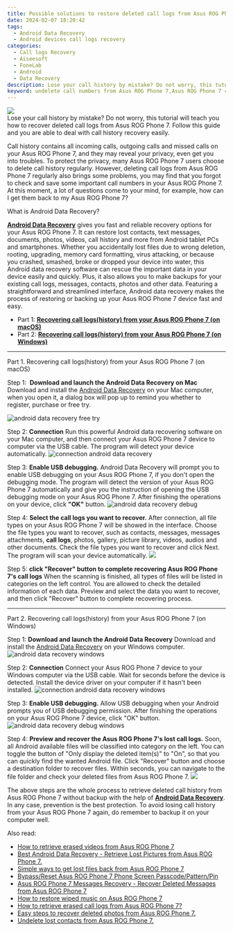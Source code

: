 ```yaml
---
title: Possible solutions to restore deleted call logs from Asus ROG Phone 7
date: 2024-02-07 18:20:42
tags: 
  - Android Data Recovery
  - Android devices call logs recovery
categories: 
  - Call logs Recovery
  - Aiseesoft
  - FoneLab
  - Android
  - Data Recovery
description: Lose your call history by mistake? Do not worry, this tutorial will teach you how to recover deleted call logs from Asus ROG Phone 7. Follow this guide and you are able to deal with call history recovery easily.
keyword: undelete call numbers from Asus ROG Phone 7,Asus ROG Phone 7 call logs retrieval,Regain missing call history on Asus ROG Phone 7,restore deleted call history on Asus ROG Phone 7,retrieve wiped call logs Asus ROG Phone 7,recover lost recent calls from Asus ROG Phone 7,deletes call history of Asus ROG Phone 7,how to restore your files from Asus ROG Phone 7,Asus ROG Phone 7 call history disappeared,call history disappear Asus ROG Phone 7,my call history deleted from Asus ROG Phone 7 how to undo call history,lost all call history in Asus ROG Phone 7 again
---
```


<img src="https://img0mobiles.techidaily.com/images/best-assets/devices/asus/asus-rog-phone-7/2.jpg" class="atpl-imgstyle"  />

<div class="atpl-content atpl-for-fonelab-android recover-call-logs">

<div class="atpl-post-description-part-1">
Lose your call history by mistake? Do not worry, this tutorial will teach you how to recover deleted call logs from Asus ROG Phone 7. Follow this guide and you are able to deal with call history recovery easily.
</div>



<div class="atpl-post-description-part-2">
<div class="tpl-content-sub-paragraph-normal">
  <p>
      Call history contains all incoming calls, outgoing calls and missed calls on your Asus ROG Phone 7, and they may reveal your privacy, even get you into troubles. To protect the privacy, many Asus ROG Phone 7 users choose to delete call history regularly. However, deleting call logs from Asus ROG Phone 7 regularly also brings some problems, you may find that you forgot to check and save some important call numbers in your Asus ROG Phone 7. At this moment, a lot of questions come to your mind, for example, how can I get them back to my Asus ROG Phone 7?
  </p>
</div>
</div>

<div class="atpl-post-description-part-3">
<div class="tpl-content-sub-paragraph-title">
    What is Android Data Recovery?
</div>
<div class="tpl-content-sub-paragraph-content">
  <p>
  <a href="https://tools.techidaily.com/aiseesoft-android-data-recovery/" target="_blank" rel="noopener"><strong>Android Data Recovery</strong></a> gives you fast and reliable recovery options for your Asus ROG Phone 7. It can restore lost contacts, text messages, documents, photos, videos, call history and more from Android tablet PCs and smartphones. Whether you accidentally lost files due to wrong deletion, rooting, upgrading, memory card formatting, virus attacking, or because you crashed, smashed, broke or dropped your device into water, this Android data recovery software can rescue the important data in your device easily and quickly. Plus, it also allows you to make backups for your existing call logs, messages, contacts, photos and other data. Featuring a straightforward and streamlined interface, Android data recovery makes the process of restoring or backing up your  Asus ROG Phone 7 device fast and easy.
  </p>
</div>
</div>

<ul>
  <li>Part 1: <strong><a href="#p1"> Recovering call logs(history) from your Asus ROG Phone 7  (on macOS)</a></strong></li>
  <li>Part 2: <strong><a href="#p2"> Recovering call logs(history) from your Asus ROG Phone 7  (on Windows)</a></strong></li>
</ul>


<!-- Part 1 -->
<a id="p1" name="p1" ></a><hr>

<div>
  <span class="atpl-step-part-style">Part 1. Recovering call logs(history) from your Asus ROG Phone 7 (on macOS)</span>
</div>

<span class="atpl-stepstyle-a"><span>Step 1: </span></span> <strong>Download and launch the Android Data Recovery on Mac</strong>
Download and install the <a href="https://tools.techidaily.com/aiseesoft-android-data-recovery/" target="_blank" rel="noopener">Android Data Recovery</a> on your Mac computer, when you open it, a dialog box will pop up to remind you whether to register, purchase or free try.

<img src="https://tools.techidaily.com/images/apps/aiseesoft/android-data-recovery/mac-free-try.png" class="atpl-imgstyle" alt="android data recovery free try" />

<span class="atpl-stepstyle-a"><span>Step 2: </span></span> <strong>Connection</strong>
Run this powerful Android data recovering software on your Mac computer, and then connect your Asus ROG Phone 7 device to computer via the USB cable. The program will detect your device automatically.
<img src="https://tools.techidaily.com/images/apps/aiseesoft/android-data-recovery/mac-connection-interface.jpg" class="atpl-imgstyle" alt="connection android data recovery" />

<span class="atpl-stepstyle-a"><span>Step 3: </span></span> <strong>Enable USB debugging.</strong>
Android Data Recovery will prompt you to enable USB debugging on your Asus ROG Phone 7, if you don't open the debugging mode. The program will detect the version of your Asus ROG Phone 7 automatically and give you the instruction of opening the USB debugging mode on your Asus ROG Phone 7. After finishing the operations on your device, click <strong>"OK"</strong> button.
<img src="https://tools.techidaily.com/images/apps/aiseesoft/android-data-recovery/mac-android-usb-debug.jpg"  class="atpl-imgstyle" alt="android data recovery debug" />

<span class="atpl-stepstyle-a"><span>Step 4: </span></span> <strong>Select the call logs you want to recover.</strong>
After connection, all file types on your Asus ROG Phone 7 will be showed in the interface. Choose the file types you want to recover, such as contacts, messages, messages attachments, <b>call logs</b>, photos, gallery, picture library, videos, audios and other documents. Check the file types you want to recover and click Next. The program will scan your device automatically.
<img src="https://tools.techidaily.com/images/apps/aiseesoft/android-data-recovery/mac-choose-type-call-logs.jpg" class="atpl-imgstyle"  />

<span class="atpl-stepstyle-a"><span>Step 5: </span></span> <strong>click "Recover" button to  complete recovering Asus ROG Phone 7's call logs</strong>
When the scanning is finished, all types of files will be listed in categories on the left control. You are allowed to check the detailed information of each data. Preview and select the data you want to recover, and then click "Recover" button to complete recovering process.


<a id="p2" name="p2"></a><hr>

<!-- Part 2 -->
<div>
  <span class="atpl-step-part-style">Part 2. Recovering call logs(history) from your Asus ROG Phone 7 (on Windows)</span>
</div>

<span class="atpl-stepstyle-a"><span>Step 1: </span></span> <strong>Download and launch the Android Data Recovery</strong>
Download and install the <a href="https://tools.techidaily.com/aiseesoft-android-data-recovery/" target="_blank" rel="noopener">Android Data Recovery</a> on your Windows computer.
<img src="https://tools.techidaily.com/images/apps/aiseesoft/android-data-recovery/win-start-interface.png"  class="atpl-imgstyle" alt="android data recovery windows" />

<span class="atpl-stepstyle-a"><span>Step 2: </span></span> <strong>Connection</strong>
Connect your Asus ROG Phone 7 device to your Windows computer via the USB cable. Wait for seconds before the device is detected. Install the device driver on your computer if it hasn't been installed.
<img src="https://tools.techidaily.com/images/apps/aiseesoft/android-data-recovery/win-connection-interface.png" class="atpl-imgstyle" alt="connection android data recovery windows" />

<span class="atpl-stepstyle-a"><span>Step 3: </span></span> <strong>Enable USB debugging.</strong>
Allow USB debugging when your Android prompts you of USB debugging permission. After finishing the operations on your Asus ROG Phone 7 device, click "OK" button.
<img src="https://tools.techidaily.com/images/apps/aiseesoft/android-data-recovery/win-android-usb-debug.png" class="atpl-imgstyle" alt="android data recovery debug windows" />

<span class="atpl-stepstyle-a"><span>Step 4: </span></span> <strong>Preview and recover the Asus ROG Phone 7's lost call logs.</strong>
Soon, all Android available files will be classified into category on the left. You can toggle the button of "Only display the deleted item(s)" to "On", so that you can quickly find the wanted Android file. Click "Recover" button and choose a destination folder to recover files. Within seconds, you can navigate to the file folder and check your deleted files from Asus ROG Phone 7.
<img src="https://tools.techidaily.com/images/apps/aiseesoft/android-data-recovery/win-recover-call-logs.png" class="atpl-imgstyle"  />

<div class="atpl-post-description-part-4">
<div class="tpl-content-sub-paragraph-normal">
    <p>
        The above steps are the whole process to retrieve deleted call history from Asus ROG Phone 7 without backup with the help of <a href="https://tools.techidaily.com/aiseesoft-android-data-recovery/" target="_blank" rel="noopener"><strong>Android Data Recovery</strong></a>. In any case, prevention is the best protection. To avoid losing call history from your Asus ROG Phone 7 again, do remember to backup it on your computer well.
    </p>
</div>
</div>

<ins class="adsbygoogle"
     style="display:block"
     data-ad-client="ca-pub-7571918770474297"
     data-ad-slot="8358498916"
     data-ad-format="auto"
     data-full-width-responsive="true"></ins>

<span class="atpl-alsoreadstyle">Also read:</span>
<div><ul>
<li><a href="/how-to-retrieve-erased-videos-from-asus-rog-phone-7-by-fonelab-android-recover-video/" target="_blank" rel="noopener"><u>How to retrieve erased videos from Asus ROG Phone 7</u></a></li>
<li><a href="/best-android-data-recovery-retrieve-lost-pictures-from-asus-rog-phone-7-by-fonelab-android-recover-pictures/" target="_blank" rel="noopener"><u>Best Android Data Recovery - Retrieve Lost Pictures from Asus ROG Phone 7.</u></a></li>
<li><a href="/simple-ways-to-get-lost-files-back-from-asus-rog-phone-7-by-fonelab-android-recover-data/" target="_blank" rel="noopener"><u>Simple ways to get lost files back from Asus ROG Phone 7</u></a></li>
<li><a href="/bypass-reset-asus-rog-phone-7-phone-screen-passcode-pattern-pin-by-drfone-android-unlock-android-unlock/" target="_blank" rel="noopener"><u>Bypass/Reset Asus ROG Phone 7 Phone Screen Passcode/Pattern/Pin</u></a></li>
<li><a href="/asus-rog-phone-7-messages-recovery-recover-deleted-messages-from-asus-rog-phone-7-by-fonelab-android-recover-messages/" target="_blank" rel="noopener"><u>Asus ROG Phone 7 Messages Recovery - Recover Deleted Messages from Asus ROG Phone 7</u></a></li>
<li><a href="/how-to-restore-wiped-music-on-asus-rog-phone-7-by-fonelab-android-recover-music/" target="_blank" rel="noopener"><u>How to restore wiped music on Asus ROG Phone 7</u></a></li>
<li><a href="/how-to-retrieve-erased-call-logs-from-asus-rog-phone-7-by-fonelab-android-recover-call-logs/" target="_blank" rel="noopener"><u>How to retrieve erased call logs from Asus ROG Phone 7?</u></a></li>
<li><a href="/easy-steps-to-recover-deleted-photos-from-asus-rog-phone-7-by-fonelab-android-recover-photos/" target="_blank" rel="noopener"><u>Easy steps to recover deleted photos from Asus ROG Phone 7.</u></a></li>
<li><a href="/undelete-lost-contacts-from-asus-rog-phone-7-by-fonelab-android-recover-contacts/" target="_blank" rel="noopener"><u>Undelete lost contacts from Asus ROG Phone 7.</u></a></li>
</ul></div>

</div>
